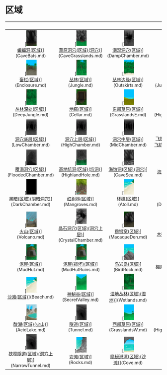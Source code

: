 # 区域  
<br>  |  <br>  |  <br>  |  <br>  
 :----:    |   :----:    |   :----:    |   :----:    
[<img decoding="async" src="Sprite/BatCave.png" href="a.md" style="max-width:50px;max-height:50px;"><br>[蝙蝠洞(区域)](CaveBats.md)](CaveBats.md)  |  [<img decoding="async" src="Sprite/GrasslandsCaveEntrance.png" href="a.md" style="max-width:50px;max-height:50px;"><br>[草原洞穴(区域)(洞穴)](CaveGrasslands.md)](CaveGrasslands.md)  |  [<img decoding="async" src="Sprite/DampChamber.png" href="a.md" style="max-width:50px;max-height:50px;"><br>[潮湿洞穴(区域)](DampChamber.md)](DampChamber.md)  |  [<img decoding="async" src="Sprite/TidalCave.png" href="a.md" style="max-width:50px;max-height:50px;"><br>[潮汐洞(区域)](CaveTidal.md)](CaveTidal.md)  
[<img decoding="async" src="Sprite/Coop.png" href="a.md" style="max-width:50px;max-height:50px;"><br>[畜栏(区域)](Enclosure.md)](Enclosure.md)  |  [<img decoding="async" src="Sprite/Jungle.png" href="a.md" style="max-width:50px;max-height:50px;"><br>[丛林(区域)](Jungle.md)](Jungle.md)  |  [<img decoding="async" src="Sprite/JunglePatch.png" href="a.md" style="max-width:50px;max-height:50px;"><br>[丛林边缘(区域)](Outskirts.md)](Outskirts.md)  |  [<img decoding="async" src="Sprite/JungleHighlands.png" href="a.md" style="max-width:50px;max-height:50px;"><br>[丛林高地(区域)](JungleHighlands.md)](JungleHighlands.md)  
[<img decoding="async" src="Sprite/DeepJungle.png" href="a.md" style="max-width:50px;max-height:50px;"><br>[丛林深处(区域)](DeepJungle.md)](DeepJungle.md)  |  [<img decoding="async" src="Sprite/Cellar.png" href="a.md" style="max-width:50px;max-height:50px;"><br>[地窖(区域)](Cellar.md)](Cellar.md)  |  [<img decoding="async" src="Sprite/GrasslandsEastern.png" href="a.md" style="max-width:50px;max-height:50px;"><br>[东部草原(区域)](GrasslandsE.md)](GrasslandsE.md)  |  [<img decoding="async" src="Sprite/HighlandsEastern.png" href="a.md" style="max-width:50px;max-height:50px;"><br>[东部高地(区域)](HighlandsEastern.md)](HighlandsEastern.md)  
[<img decoding="async" src="Sprite/CaveChamber.png" href="a.md" style="max-width:50px;max-height:50px;"><br>[洞穴底层(区域)](LowChamber.md)](LowChamber.md)  |  [<img decoding="async" src="Sprite/CaveChamber.png" href="a.md" style="max-width:50px;max-height:50px;"><br>[洞穴上层(区域)](HighChamber.md)](HighChamber.md)  |  [<img decoding="async" src="Sprite/CaveChamber.png" href="a.md" style="max-width:50px;max-height:50px;"><br>[洞穴中层(区域)](MidChamber.md)](MidChamber.md)  |  [<img decoding="async" src="Sprite/PlaneCrashed.png" href="a.md" style="max-width:50px;max-height:50px;"><br>[飞机残骸(区域)(坠毁的飞机)](PlaneCrash.md)](PlaneCrash.md)  
[<img decoding="async" src="Sprite/FloodedChamber.png" href="a.md" style="max-width:50px;max-height:50px;"><br>[覆溺洞穴(区域)](FloodedChamber.md)](FloodedChamber.md)  |  [<img decoding="async" src="Sprite/HoleDown.png" href="a.md" style="max-width:50px;max-height:50px;"><br>[高地坑洞(区域)(坑洞)](HighlandHole.md)](HighlandHole.md)  |  [<img decoding="async" src="Sprite/CaveEntrance.png" href="a.md" style="max-width:50px;max-height:50px;"><br>[海蚀洞(区域)(洞穴)](CaveSea.md)](CaveSea.md)  |  [<img decoding="async" src="Sprite/Bay.png" href="a.md" style="max-width:50px;max-height:50px;"><br>[海湾(区域)](Bay.md)](Bay.md)  
[<img decoding="async" src="Sprite/Darkness.png" href="a.md" style="max-width:50px;max-height:50px;"><br>[黑暗(区域)(阴暗洞穴)](DarkChamber.md)](DarkChamber.md)  |  [<img decoding="async" src="Sprite/Mangroves.png" href="a.md" style="max-width:50px;max-height:50px;"><br>[红树林(区域)](Mangroves.md)](Mangroves.md)  |  [<img decoding="async" src="Sprite/Beach.png" href="a.md" style="max-width:50px;max-height:50px;"><br>[环礁(区域)](Atoll.md)](Atoll.md)  |  [<img decoding="async" src="Sprite/DesolateBeach.png" href="a.md" style="max-width:50px;max-height:50px;"><br>[荒芜沙滩(区域)](DesolateBeach.md)](DesolateBeach.md)  
[<img decoding="async" src="Sprite/Volcano.png" href="a.md" style="max-width:50px;max-height:50px;"><br>[火山(区域)](Volcano.md)](Volcano.md)  |  [<img decoding="async" src="Sprite/CrystalChamber.png" href="a.md" style="max-width:50px;max-height:50px;"><br>[晶石洞穴(区域)(洞穴上层)](CrystalChamber.md)](CrystalChamber.md)  |  [<img decoding="async" src="Sprite/DarkCaveEntrance.png" href="a.md" style="max-width:50px;max-height:50px;"><br>[猕猴窝(区域)](MacaqueDen.md)](MacaqueDen.md)  |  [<img decoding="async" src="Sprite/RaftSailed.png" href="a.md" style="max-width:50px;max-height:50px;"><br>[木筏(区域)](Raft.md)](Raft.md)  
[<img decoding="async" src="Sprite/MudHut.png" href="a.md" style="max-width:50px;max-height:50px;"><br>[泥屋(区域)](MudHut.md)](MudHut.md)  |  [<img decoding="async" src="Sprite/MudHut.png" href="a.md" style="max-width:50px;max-height:50px;"><br>[泥屋(损坏)(区域)](MudHutRuins.md)](MudHutRuins.md)  |  [<img decoding="async" src="Sprite/PointyRock.png" href="a.md" style="max-width:50px;max-height:50px;"><br>[鸟岩岛(区域)](BirdRock.md)](BirdRock.md)  |  [<img decoding="async" src="Sprite/Shed.png" href="a.md" style="max-width:50px;max-height:50px;"><br>[棚屋(区域)](Shed.md)](Shed.md)  
[<img decoding="async" src="Sprite/Beach.png" href="a.md" style="max-width:50px;max-height:50px;"><br>[沙滩(区域)](Beach.md)](Beach.md)  |  [<img decoding="async" src="Sprite/SecretValley.png" href="a.md" style="max-width:50px;max-height:50px;"><br>[神秘谷(区域)](SecretValley.md)](SecretValley.md)  |  [<img decoding="async" src="Sprite/Wetlands.png" href="a.md" style="max-width:50px;max-height:50px;"><br>[湿地丛林(区域)(湿地)](Wetlands.md)](Wetlands.md)  |  [<img decoding="async" src="Sprite/StoneHut.png" href="a.md" style="max-width:50px;max-height:50px;"><br>[石屋(区域)](StoneHut.md)](StoneHut.md)  
[<img decoding="async" src="Sprite/AcidLake.png" href="a.md" style="max-width:50px;max-height:50px;"><br>[酸湖(区域)(火山)](AcidLake.md)](AcidLake.md)  |  [<img decoding="async" src="Sprite/NarrowTunnel.png" href="a.md" style="max-width:50px;max-height:50px;"><br>[隧道(区域)](Tunnel.md)](Tunnel.md)  |  [<img decoding="async" src="Sprite/Grasslands.png" href="a.md" style="max-width:50px;max-height:50px;"><br>[西部草原(区域)](GrasslandsW.md)](GrasslandsW.md)  |  [<img decoding="async" src="Sprite/Highlands.png" href="a.md" style="max-width:50px;max-height:50px;"><br>[西部高地(区域)](HighlandsWestern.md)](HighlandsWestern.md)  
[<img decoding="async" src="Sprite/NarrowTunnel.png" href="a.md" style="max-width:50px;max-height:50px;"><br>[狭窄隧道(区域)(洞穴上层)](NarrowTunnel.md)](NarrowTunnel.md)  |  [<img decoding="async" src="Sprite/RockyBeach.png" href="a.md" style="max-width:50px;max-height:50px;"><br>[岩滩(区域)](Rocks.md)](Rocks.md)  |  [<img decoding="async" src="Sprite/Cove.png" href="a.md" style="max-width:50px;max-height:50px;"><br>[隐秘港湾(区域)(沙滩)](Cove.md)](Cove.md)  |  [<img decoding="async" src="Sprite/CaveEntrance.png" href="a.md" style="max-width:50px;max-height:50px;"><br>[幽暗洞穴(区域)](DarkCave.md)](DarkCave.md)  


<script>document.title="区域 - 卡牌生存百科 Card Survival Wiki";</script>